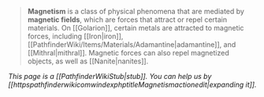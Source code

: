 > **Magnetism** is a class of physical phenomena that are mediated by **magnetic fields**, which are forces that attract or repel certain materials.
> On [[Golarion]], certain metals are attracted to magnetic forces, including [[Iron|iron]], [[PathfinderWiki/Items/Materials/Adamantine|adamantine]], and [[Mithral|mithral]]. Magnetic forces can also repel magnetized objects, as well as [[Nanite|nanites]].



*This page is a [[PathfinderWikiStub|stub]]. You can help us by [[httpspathfinderwikicomwindexphptitleMagnetismactionedit|expanding it]].*







